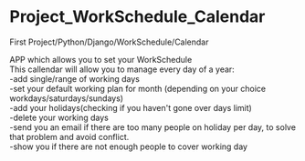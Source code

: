 # Project_WorkSchedule_Calendar
First Project/Python/Django/WorkSchedule/Calendar


APP which allows you to set your WorkSchedule<br/>
This callendar will allow you to manage every day of a year:<br/>
-add single/range of working days<br/>
-set your default working plan for month (depending on your choice workdays/saturdays/sundays)<br/>
-add your holidays(checking if you haven't gone over days limit)<br/>
-delete your working days<br/>
-send you an email if there are too many people on holiday per day, to solve that problem and avoid conflict.<br/>
-show you if there are not enough people to cover working day<br/>